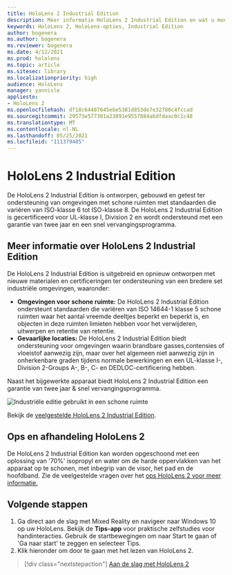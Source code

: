 ```yaml
---
title: HoloLens 2 Industrial Edition
description: Meer informatie HoloLens 2 Industrial Edition en wat u moet doen nadat u een van uw eigen edities hebt.
keywords: HoloLens 2, HoloLens-opties, Industrial Edition
author: bogenera
ms.author: bogenera
ms.reviewer: bogenera
ms.date: 4/12/2021
ms.prod: hololens
ms.topic: article
ms.sitesec: library
ms.localizationpriority: high
audience: HoloLens
manager: yannisle
appliesto:
- HoloLens 2
ms.openlocfilehash: df18c64487645ebe5381d853de7e32780c4fccad
ms.sourcegitcommit: 29573e577381a23891e9557884a6dfdaac0c1c48
ms.translationtype: MT
ms.contentlocale: nl-NL
ms.lasthandoff: 05/25/2021
ms.locfileid: "111379485"
---
```

# <a name="hololens-2-industrial-edition"></a>HoloLens 2 Industrial Edition

De HoloLens 2 Industrial Edition is ontworpen, gebouwd en getest ter ondersteuning van omgevingen met schone ruimten met standaarden die variëren van ISO-klasse 6 tot ISO-klasse 8. De HoloLens 2 Industrial Edition is gecertificeerd voor UL-klasse I, Division 2 en wordt ondersteund met een garantie van twee jaar en een snel vervangingsprogramma.

## <a name="learn-about-hololens-2-industrial-edition"></a>Meer informatie over HoloLens 2 Industrial Edition

De HoloLens 2 Industrial Edition is uitgebreid en opnieuw ontworpen met nieuwe materialen en certificeringen ter ondersteuning van een bredere set industriële omgevingen, waaronder:

- **Omgevingen voor schone ruimte:** De HoloLens 2 Industrial Edition ondersteunt standaarden die variëren van ISO 14644-1 klasse 5 schone ruimten waar het aantal vreemde deeltjes beperkt en beperkt is, en objecten in deze ruimten limieten hebben voor het verwijderen, uitwerpen en retentie van retentie.
- **Gevaarlijke locaties:** De HoloLens 2 Industrial Edition biedt ondersteuning voor omgevingen waarin brandbare gasses,contensies of vloeistof aanwezig zijn, maar over het algemeen niet aanwezig zijn in onherkenbare graden tijdens normale bewerkingen en een UL-klasse I-, Division 2-Groups A-, B-, C- en DEDLOC-certificering hebben.

Naast het bijgewerkte apparaat biedt HoloLens 2 Industrial Edition een garantie van twee jaar & snel vervangingsprogramma.

![Industriële editie gebruikt in een schone ruimte](./images/ie-small-pic.png)

Bekijk de [veelgestelde HoloLens 2 Industrial Edition](hololens2-industrial-edition-faq.md).

## <a name="cleaning-and-handling-hololens-2"></a>Ops en afhandeling HoloLens 2

De HoloLens 2 Industrial Edition kan worden opgeschoond met een oplossing van '70%' isopropyl en water om de harde oppervlakken van het apparaat op te schonen, met inbegrip van de visor, het pad en de hoofdband. Zie de veelgestelde vragen over het [ops HoloLens 2 voor meer informatie.](https://docs.microsoft.com/hololens/hololens2-maintenance)

## <a name="next-steps"></a>Volgende stappen

1. Ga direct aan de slag met Mixed Reality en navigeer naar Windows 10 op uw HoloLens. Bekijk de **Tips-app** voor praktische zelfstudies voor handinteracties. Gebruik de startbewegingen om naar Start te gaan of 'Ga naar start' te zeggen en selecteer Tips.
1. Klik hieronder om door te gaan met het lezen van HoloLens 2.

> [!div class="nextstepaction"]
> [Aan de slag met HoloLens 2](hololens2-basic-usage.md)